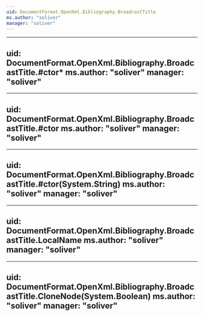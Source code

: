 ```yaml
---
uid: DocumentFormat.OpenXml.Bibliography.BroadcastTitle
ms.author: "soliver"
manager: "soliver"
---
```


---
uid: DocumentFormat.OpenXml.Bibliography.BroadcastTitle.#ctor*
ms.author: "soliver"
manager: "soliver"
---

---
uid: DocumentFormat.OpenXml.Bibliography.BroadcastTitle.#ctor
ms.author: "soliver"
manager: "soliver"
---

---
uid: DocumentFormat.OpenXml.Bibliography.BroadcastTitle.#ctor(System.String)
ms.author: "soliver"
manager: "soliver"
---

---
uid: DocumentFormat.OpenXml.Bibliography.BroadcastTitle.LocalName
ms.author: "soliver"
manager: "soliver"
---

---
uid: DocumentFormat.OpenXml.Bibliography.BroadcastTitle.CloneNode(System.Boolean)
ms.author: "soliver"
manager: "soliver"
---
